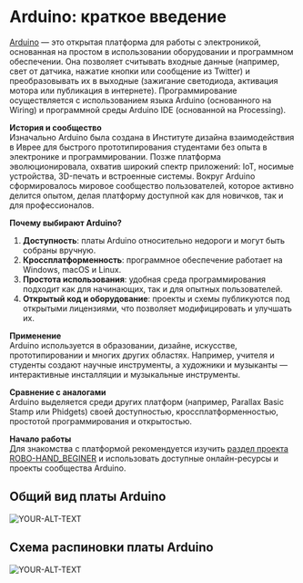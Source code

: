# Arduino: краткое введение

 [Arduino](https://docs.arduino.cc/learn/starting-guide/whats-arduino/) — это открытая платформа для работы с электроникой, основанная на простом в использовании оборудовании и программном обеспечении. Она позволяет считывать входные данные (например, свет от датчика, нажатие кнопки или сообщение из Twitter) и преобразовывать их в выходные (зажигание светодиода, активация мотора или публикация в интернете). Программирование осуществляется с использованием языка Arduino (основанного на Wiring) и программной среды Arduino IDE (основанной на Processing).  

**История и сообщество**  
Изначально Arduino была создана в Институте дизайна взаимодействия в Иврее для быстрого прототипирования студентами без опыта в электронике и программировании. Позже платформа эволюционировала, охватив широкий спектр приложений: IoT, носимые устройства, 3D-печать и встроенные системы. Вокруг Arduino сформировалось мировое сообщество пользователей, которое активно делится опытом, делая платформу доступной как для новичков, так и для профессионалов.  

**Почему выбирают Arduino?**  
1. **Доступность**: платы Arduino относительно недороги и могут быть собраны вручную.  
2. **Кроссплатформенность**: программное обеспечение работает на Windows, macOS и Linux.  
3. **Простота использования**: удобная среда программирования подходит как для начинающих, так и для опытных пользователей.  
4. **Открытый код и оборудование**: проекты и схемы публикуются под открытыми лицензиями, что позволяет модифицировать и улучшать их.  

**Применение**  
Arduino используется в образовании, дизайне, искусстве, прототипировании и многих других областях. Например, учителя и студенты создают научные инструменты, а художники и музыканты — интерактивные инсталляции и музыкальные инструменты.  

**Сравнение с аналогами**  
Arduino выделяется среди других платформ (например, Parallax Basic Stamp или Phidgets) своей доступностью, кроссплатформенностью, простотой программирования и открытостью.  

**Начало работы**  
Для знакомства с платформой рекомендуется изучить [раздел проекта ROBO-HAND_BEGINER](https://github.com/EngineerZavoda/ROSE-Robotic-Open-Source-Education/tree/16b740c4e4cdfdc89ce2b66e7378a8eb9a3a9551/ROBO-HAND_BEGINNER) и использовать доступные онлайн-ресурсы и проекты сообщества Arduino.

## Общий вид платы Arduino
<picture>
 <source media="(prefers-color-scheme: dark)" srcset="https://docs.arduino.cc/static/59be648a9bc0da11bc1e642ff77db6cb/7f80b/a000099_featured_1.jpg">
 <source media="(prefers-color-scheme: light)" srcset="https://docs.arduino.cc/static/59be648a9bc0da11bc1e642ff77db6cb/7f80b/a000099_featured_1.jpg">
 <img alt="YOUR-ALT-TEXT" src=srcset="https://docs.arduino.cc/static/59be648a9bc0da11bc1e642ff77db6cb/7f80b/a000099_featured_1.jpg">
</picture>

## Схема распиновки платы Arduino
<picture>
 <source media="(prefers-color-scheme: dark)" srcset="https://docs.arduino.cc/static/6ec5e4c2a6c0e9e46389d4f6dc924073/2f891/Pinout-UNOrev3_latest.png">
 <source media="(prefers-color-scheme: light)" srcset="https://docs.arduino.cc/static/6ec5e4c2a6c0e9e46389d4f6dc924073/2f891/Pinout-UNOrev3_latest.png">
 <img alt="YOUR-ALT-TEXT" src="https://docs.arduino.cc/static/6ec5e4c2a6c0e9e46389d4f6dc924073/2f891/Pinout-UNOrev3_latest.png">
</picture>
